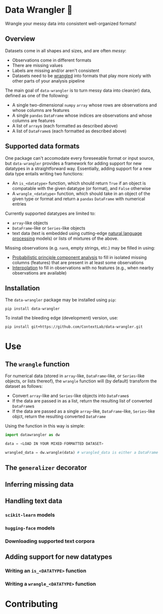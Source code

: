 # Data Wrangler 🤠
Wrangle your messy data into consistent well-organized formats!


## Overview

Datasets come in all shapes and sizes, and are often *messy*:
  - Observations come in different formats
  - There are missing values
  - Labels are missing and/or aren't consistent
  - Datasets need to be [wrangled](https://en.wikipedia.org/wiki/Data_wrangling) into formats that play more nicely with other parts of your analysis pipeline

The main goal of `data-wrangler` is to turn messy data into clean(er) data, defined as one of the following:
  - A single two-dimensional `numpy` `array` whose rows are observations and whose columns are features
  - A single `pandas` `DataFrame` whose indices are observations and whose columns are features
  - A list of `array`s (each formatted as described above)
  - A list of `DataFrame`s (each formatted as described above)
 
## Supported data formats 

One package can't accomodate every foreseeable format or input source, but `data-wrangler` provides a framework for adding support for new datatypes in a straightforward way.  Essentially, adding support for a new data type entails writing two functions:
  - An `is_<datatype>` function, which should return `True` if an object is compatable with the given datatype (or format), and `False` otherwise
  - A `wrangle_<datatype>` function, which should take in an object of the given type or format and return a `pandas` `DataFrame` with numerical entries

Currently supported datatypes are limited to:
  - `array`-like objects
  - `DataFrame`-like or `Series`-like objects
  - text data (text is embedded using cutting-edge [natural language processing](https://en.wikipedia.org/wiki/Word_embedding) models)
or lists of mixtures of the above.

Missing observations (e.g. `nan`s, empty strings, etc.) may be filled in using:
  - [Probabilistic principle component analysis](https://www.jstor.org/stable/2680726) to fill in isolated missing columns (features) that are present in at least some observations
  - [Interpolation](https://en.wikipedia.org/wiki/Interpolation) to fill in observations with no features (e.g., when nearby observations are available)


## Installation

The `data-wrangler` package may be installed using `pip`:
```
pip install data-wrangler
```

To install the bleeding edge (development) version, use:
```
pip install git+https://github.com/ContextLab/data-wrangler.git
```

# Use


## The `wrangle` function
For numerical data (stored in `array`-like, `DataFrame`-like, or `Series`-like objects, or lists thereof), the `wrangle` function will (by default) transform the dataset as follows:
  - Convert `array`-like and `Series`-like objects into `DataFrame`s
  - If the data are passed in as a list, return the resulting list of converted `DataFrame`s
  - If the data are passed as a single `array`-like, `DataFrame`-like, `Series`-like objct, return the resulting converted `DataFrame`

Using the function in this way is simple:

```python
import datawrangler as dw

data = <LOAD IN YOUR MIXED-FORMATTED DATASET>

wrangled_data = dw.wrangle(data) # wrangled_data is either a DataFrame or a list of DataFrames
```

## The `generalizer` decorator

## Inferring missing data

## Handling text data

### `scikit-learn` models

### `hugging-face` models

### Downloading supported text corpora

## Adding support for new datatypes

### Writing an `is_<DATATYPE>` function

### Writing a `wrangle_<DATATYPE>` function

# Contributing

